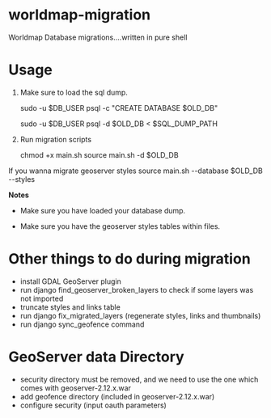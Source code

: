 # worldmap-migration
Worldmap Database migrations....written in pure shell

Usage
=====


1. Make sure to load the sql dump.

	sudo -u $DB_USER psql -c "CREATE DATABASE $OLD_DB"

	sudo -u $DB_USER psql -d $OLD_DB < $SQL_DUMP_PATH


2. Run migration scripts

	chmod +x main.sh
	source main.sh -d $OLD_DB

If you wanna migrate geoserver styles
	source main.sh --database $OLD_DB  --styles


**Notes**

- Make sure you have loaded your database dump.

- Make sure you have the geoserver styles tables within files.


Other things to do during migration
===================================

* install GDAL GeoServer plugin
* run django find_geoserver_broken_layers to check if some layers was not imported
* truncate styles and links table
* run django fix_migrated_layers (regenerate styles, links and thumbnails)
* run django sync_geofence command

GeoServer data Directory
========================

* security directory must be removed, and we need to use the one which comes with geoserver-2.12.x.war
* add geofence directory (included in geoserver-2.12.x.war)
* configure security (input oauth parameters)
